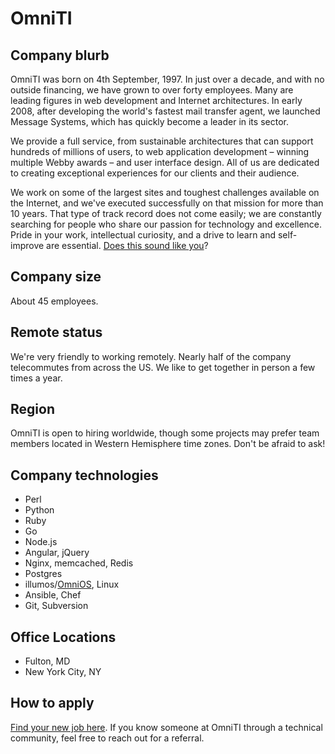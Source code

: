 # OmniTI

## Company blurb

OmniTI was born on 4th September, 1997. In just over a decade, and with no outside financing, we have grown to over forty employees. Many are leading figures in web development and Internet architectures. In early 2008, after developing the world's fastest mail transfer agent, we launched Message Systems, which has quickly become a leader in its sector.

We provide a full service, from sustainable architectures that can support hundreds of millions of users, to web application development – winning multiple Webby awards – and user interface design. All of us are dedicated to creating exceptional experiences for our clients and their audience.

We work on some of the largest sites and toughest challenges available on the Internet, and we've executed successfully on that mission for more than 10 years. That type of track record does not come easily; we are constantly searching for people who share our passion for technology and excellence. Pride in your work, intellectual curiosity, and a drive to learn and self-improve are essential. [Does this sound like you](https://omniti.com/is/hiring)?

## Company size

About 45 employees.

## Remote status

We're very friendly to working remotely. Nearly half of the company telecommutes from across the US. We like to get together in person a few times a year.

## Region

OmniTI is open to hiring worldwide, though some projects may prefer team members located in Western Hemisphere time zones. Don't be afraid to ask!

## Company technologies

- Perl
- Python
- Ruby
- Go
- Node.js
- Angular, jQuery
- Nginx, memcached, Redis
- Postgres
- illumos/[OmniOS](https://omnios.omniti.com), Linux
- Ansible, Chef
- Git, Subversion

## Office Locations

- Fulton, MD
- New York City, NY

## How to apply

[Find your new job here](https://omniti.com/is/hiring). If you know someone at OmniTI through a technical community, feel free to reach out for a referral.
